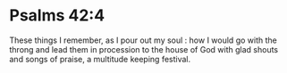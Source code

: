 # Psalms 42:4

These things I remember, as I pour out my soul : how I would go with the throng and lead them in procession to the house of God with glad shouts and songs of praise, a multitude keeping festival.
